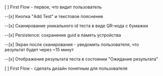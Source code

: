 [ ] First Flow - первое, что видит пользователь

--[x] Кнопка "Add Test" и текстовое пояснение

--[x] Сканирование уникального id теста в виде QR-кода с бумажки

--[x] Persistence: сохранение guid в память устройства

--[x] Экран после сканирования - уведомить пользователя, что результат будет через ~15 минут

--[x] Отображение результата теста в состоянии "Ожидание результата"

[ ] First Flow - сделать дизайн понятным для пользователя
